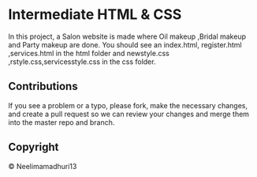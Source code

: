 # Intermediate HTML & CSS
In this project, a Salon website is made where Oil makeup ,Bridal makeup and Party makeup are done.
You should see an index.html, register.html ,services.html in the html folder and newstyle.css ,rstyle.css,servicesstyle.css in the css folder.

## Contributions
If you see a problem or a typo, please fork, make the necessary changes, and create a pull request so we can review your changes and merge them into the master repo and branch.

## Copyright
© Neelimamadhuri13
